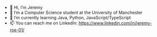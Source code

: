- 👋 Hi, I’m Jeremy
- 👀 I’m a Computer Science student at the University of Manchester
- 🌱 I’m currently learning Java, Python, JavaScript/TypeScript
- 📫 You can reach me on LinkedIn: https://www.linkedin.com/in/jeremy-roe-01/ 

<!---
jeremyr03/jeremyr03 is a ✨ special ✨ repository because its `README.md` (this file) appears on your GitHub profile.
You can click the Preview link to take a look at your changes.
--->
